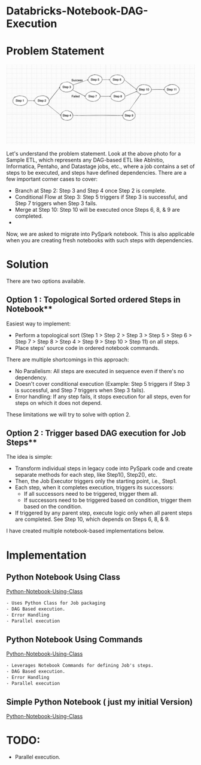 # Databricks-Notebook-DAG-Execution

# Problem Statement

![Alt text](/images/job_flows.png)

Let's understand the problem statement.
Look at the above photo for a Sample ETL, which represents any DAG-based ETL like AbInitio, Informatica, Pentaho, and Datastage jobs, etc., where a job contains a set of steps to be executed, and steps have defined dependencies.
There are a few important corner cases to cover:

- Branch at Step 2: Step 3 and Step 4 once Step 2 is complete.
- Conditional Flow at Step 3: Step 5 triggers if Step 3 is successful, and Step 7 triggers when Step 3 fails.
- Merge at Step 10: Step 10 will be executed once Steps 6, 8, & 9 are completed.
- 
Now, we are asked to migrate into PySpark notebook. This is also applicable when you are creating fresh notebooks with such steps with dependencies.

# Solution

There are two options available.
## Option 1 : Topological Sorted ordered Steps in Notebook**

  Easiest way to implement:
  - Perform a topological sort (Step 1 > Step 2 > Step 3 > Step 5 > Step 6 > Step 7 > Step 8 > Step 4 > Step 9 > Step 10 > Step 11) on all steps.
  - Place steps' source code in ordered notebook commands.
    
  There are multiple shortcomings in this approach:
  - No Parallelism: All steps are executed in sequence even if there's no dependency.
  - Doesn't cover conditional execution (Example: Step 5 triggers if Step 3 is successful, and Step 7 triggers when Step 3 fails).
  - Error handling: If any step fails, it stops execution for all steps, even for steps on which it does not depend.
    
These limitations we will try to solve with option 2.
     
## Option 2 : Trigger based DAG execution for Job Steps**

     
  The idea is simple:
  
  - Transform individual steps in legacy code into PySpark code and create separate methods for each step, like Step1(), Step2(), etc.
  - Then, the Job Executor triggers only the starting point, i.e., Step1.
  - Each step, when it completes execution, triggers its successors:
    - If all successors need to be triggered, trigger them all.
    - If successors need to be triggered based on condition, trigger them based on the condition.
  - If triggered by any parent step, execute logic only when all parent steps are completed. See Step 10, which depends on Steps 6, 8, & 9.
  
  I have created multiple notebook-based implementations below.
           
# Implementation


## Python Notebook Using Class 

  [Python-Notebook-Using-Class](notebooks/Python-Notebook-Using-Class.ipynb)

    - Uses Python Class for Job packaging
    - DAG Based execution.
    - Error Handling
    - Parallel execution
    
## Python Notebook Using Commands

[Python-Notebook-Using-Class](notebooks/Python-Notebook-Using-Commands.ipynb)

    - Leverages Notebook Commands for defining Job's steps.
    - DAG Based execution.
    - Error Handling
    - Parallel execution

## Simple Python Notebook ( just my initial Version) 

[Python-Notebook-Using-Class](notebooks/Python-Notebook-V1.ipynb)


# TODO:
 * Parallel execution.
   
